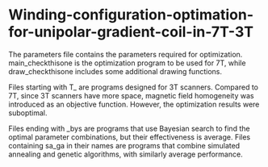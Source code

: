 # Winding-configuration-optimation-for-unipolar-gradient-coil-in-7T-3T

The parameters file contains the parameters required for optimization. main_checkthisone is the optimization program to be used for 7T, while draw_checkthisone includes some additional drawing functions.  

Files starting with T_ are programs designed for 3T scanners. Compared to 7T, since 3T scanners have more space, magnetic field homogeneity was introduced as an objective function. However, the optimization results were suboptimal.  

Files ending with _bys are programs that use Bayesian search to find the optimal parameter combinations, but their effectiveness is average. Files containing sa_ga in their names are programs that combine simulated annealing and genetic algorithms, with similarly average performance.
